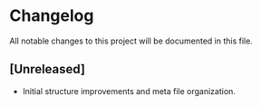 # Changelog

All notable changes to this project will be documented in this file.

## [Unreleased]
- Initial structure improvements and meta file organization.
